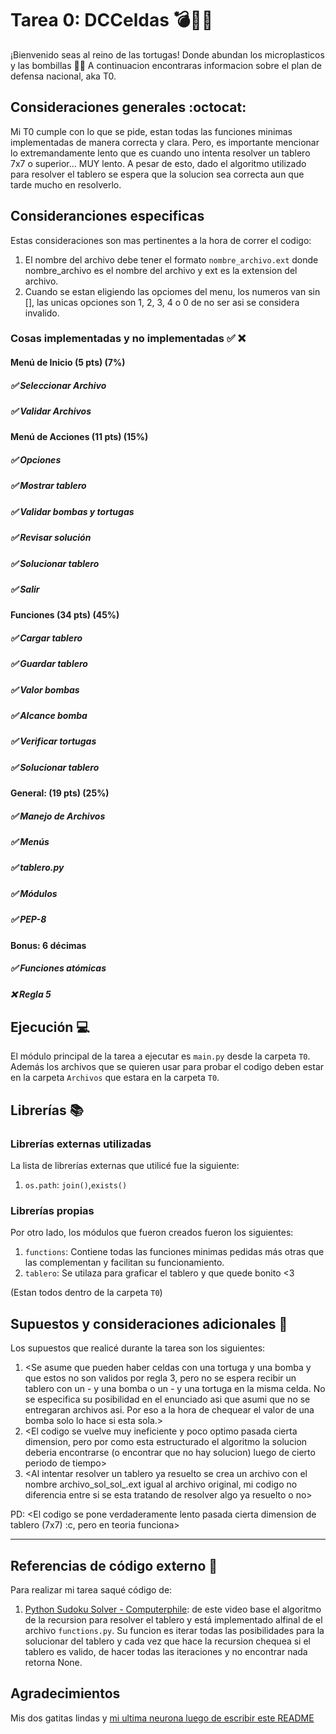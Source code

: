 # Tarea 0: DCCeldas 💣🐢🏰

¡Bienvenido seas al reino de las tortugas! Donde abundan los microplasticos y las bombillas 🐢🐢 A continuacion encontraras informacion sobre el plan de defensa nacional, aka T0.

## Consideraciones generales :octocat:
Mi T0 cumple con lo que se pide, estan todas las funciones minimas implementadas de manera correcta y clara. Pero, es importante mencionar lo extremandamente lento que es cuando uno intenta resolver un tablero 7x7 o superior... MUY lento. A pesar de esto, dado el algoritmo utilizado para resolver el tablero se espera que la solucion sea correcta aun que tarde mucho en resolverlo.

## Consideranciones especificas
Estas consideraciones son mas pertinentes a la hora de correr el codigo:
1. El nombre del archivo debe tener el formato ```nombre_archivo.ext``` donde nombre_archivo es el nombre del archivo y ext es la extension del archivo.
2. Cuando se estan eligiendo las opciomes del menu, los numeros van sin [], las unicas opciones son 1, 2, 3, 4 o 0 de no ser asi se considera invalido.

### Cosas implementadas y no implementadas :white_check_mark: :x:
#### Menú de Inicio (5 pts) (7%)
##### ✅ Seleccionar Archivo
##### ✅ Validar Archivos
#### Menú de Acciones (11 pts) (15%) 
##### ✅ Opciones
##### ✅ Mostrar tablero 
##### ✅ Validar bombas y tortugas
##### ✅ Revisar solución
##### ✅ Solucionar tablero
##### ✅ Salir
#### Funciones (34 pts) (45%)
##### ✅ Cargar tablero
##### ✅ Guardar tablero
##### ✅ Valor bombas
##### ✅ Alcance bomba
##### ✅ Verificar tortugas
##### ✅ Solucionar tablero
#### General: (19 pts) (25%)
##### ✅ Manejo de Archivos
##### ✅ Menús
##### ✅ tablero.py
##### ✅ Módulos
##### ✅ PEP-8
#### Bonus: 6 décimas
##### ✅ Funciones atómicas
##### ❌ Regla 5

## Ejecución :computer:
El módulo principal de la tarea a ejecutar es  ```main.py``` desde la carpeta ```T0```. Además los archivos que se quieren usar para probar el codigo deben estar en la carpeta ```Archivos``` que estara en la carpeta ```T0```. 

## Librerías :books:
### Librerías externas utilizadas
La lista de librerías externas que utilicé fue la siguiente:

1. ```os.path```: ```join()```,```exists()```


### Librerías propias
Por otro lado, los módulos que fueron creados fueron los siguientes:

1. ```functions```: Contiene todas las funciones minimas pedidas más otras que las complementan y facilitan su funcionamiento. 
2. ```tablero```: Se utilaza para graficar el tablero y que quede bonito <3

(Estan todos dentro de la carpeta ```T0```)

## Supuestos y consideraciones adicionales :thinking:
Los supuestos que realicé durante la tarea son los siguientes:

1. <Se asume que pueden haber celdas con una tortuga y una bomba y que estos no son validos por regla 3, pero no se espera recibir un tablero con un - y una bomba o un - y una tortuga en la misma celda. No se especifica su posibilidad en el enunciado asi que asumi que no se entregaran archivos asi. Por eso a la hora de chequear el valor de una bomba solo lo hace si esta sola.> 
2. <El codigo se vuelve muy ineficiente y poco optimo pasada cierta dimension, pero por como esta estructurado el algoritmo la solucion deberia encontrarse (o encontrar que no hay solucion) luego de cierto periodo de tiempo>
3. <Al intentar resolver un tablero ya resuelto se crea un archivo con el nombre archivo_sol_sol_.ext igual al archivo original, mi codigo no diferencia entre si se esta tratando de resolver algo ya resuelto o no>

PD: <El codigo se pone verdaderamente lento pasada cierta dimension de tablero (7x7) :c, pero en teoria funciona>


-------

## Referencias de código externo :book:

Para realizar mi tarea saqué código de:
1. [Python Sudoku Solver - Computerphile](https://www.youtube.com/watch?v=G_UYXzGuqvM&ab_channel=Computerphile): de este video base el algoritmo de la recursion para resolver el tablero y está implementado alfinal de el archivo ```functions.py```. Su funcion es iterar todas las posibilidades para la solucionar del tablero y cada vez que hace la recursion chequea si el tablero es valido, de hacer todas las iteraciones y no encontrar nada retorna None.


## Agradecimientos
Mis dos gatitas lindas y [mi ultima neurona luego de escribir este README](https://www.youtube.com/watch?v=24yPYT5reo0&ab_channel=Vash)

